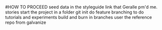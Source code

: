 #HOW TO PROCEED
seed data in the styleguide link that Geralle pm'd me.
stories
start the project in a folder
git init
do feature branching to do tutorials and experiments
build and burn in branches
user the reference repo from galvanize
